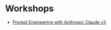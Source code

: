 # Workshops

- [Prompt Engineering with Anthropic Claude v3](https://github.com/aws-samples/prompt-engineering-with-anthropic-claude-v-3)
